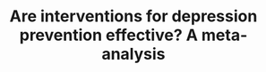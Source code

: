 --- 
abstract: '' 
authors: 
 - K van Zoonen
 -  buntrock
 -  admin
 -  F Smit
 -  CF Reynolds 3rd
 -  ...
doi: '' 
featured: false 
publication: '*Int J Epidemiol*, 26' 
publication_short: '' 
publishDate: '2014-01-01' 
title: 'Are interventions for depression prevention effective? A meta-analysis' 
url_code: '' 
url_dataset: '' 
url_pdf: '' 
url_poster: '' 
url_project: '' 
url_slides: '' 
url_source: '' 
url_video: '' 
---